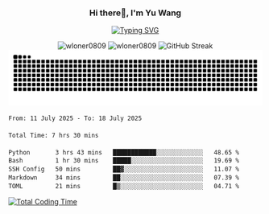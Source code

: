 <h3 align="center">Hi there👋, I'm Yu Wang</h1>

<p align="center"><a href="https://git.io/typing-svg"><img src="https://readme-typing-svg.demolab.com?font=Alex+Brush&size=18&pause=1000&color=716A50&background=6F66FF00&center=true&vCenter=true&width=435&lines=To+love+oneself+is+the+beginning+of+a+lifelong+romance.+%E2%80%94+Oscar+Wilde" alt="Typing SVG" /></a></p>


<p align="center">
 <img src="https://github-readme-stats.vercel.app/api/top-langs?username=wloner0809&show_icons=true&locale=en&layout=compact" alt="wloner0809" height=120 />
 <img src="https://github-readme-stats.vercel.app/api?username=wloner0809&show_icons=true&locale=en" alt="wloner0809" height=120 />
 <img src="https://github-readme-streak-stats.herokuapp.com?user=wloner0809&theme=microsoft" alt="GitHub Streak" height=120 />
 <img src="https://github.com/Wloner0809/Wloner0809/blob/output/github-contribution-grid-snake.svg">
</p>
 
<!--START_SECTION:waka-->

```txt
From: 11 July 2025 - To: 18 July 2025

Total Time: 7 hrs 30 mins

Python       3 hrs 43 mins   ████████████░░░░░░░░░░░░░   48.65 %
Bash         1 hr 30 mins    █████░░░░░░░░░░░░░░░░░░░░   19.69 %
SSH Config   50 mins         ██▓░░░░░░░░░░░░░░░░░░░░░░   11.07 %
Markdown     34 mins         ██░░░░░░░░░░░░░░░░░░░░░░░   07.39 %
TOML         21 mins         █▒░░░░░░░░░░░░░░░░░░░░░░░   04.71 %
```

<!--END_SECTION:waka-->

[![Total Coding Time](https://wakatime.com/badge/user/3b010e91-e8bb-445f-9eac-c8ab5bc30cb6.svg)](https://wakatime.com/@3b010e91-e8bb-445f-9eac-c8ab5bc30cb6)
